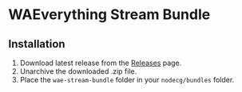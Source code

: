# WAEverything Stream Bundle

## Installation
1. Download latest release from the [Releases](https://github.com/waeverything/wae-stream-bundle/releases) page.
2. Unarchive the downloaded .zip file.
3. Place the `wae-stream-bundle` folder in your `nodecg/bundles` folder.
